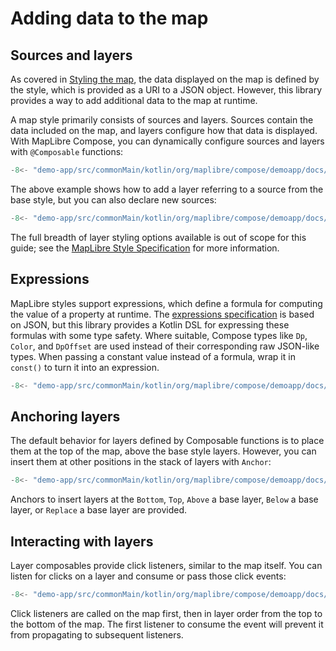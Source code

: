 # Adding data to the map

## Sources and layers

As covered in [Styling the map](styling.md), the data displayed on the map is
defined by the style, which is provided as a URI to a JSON object. However, this
library provides a way to add additional data to the map at runtime.

A map style primarily consists of sources and layers. Sources contain the data
included on the map, and layers configure how that data is displayed. With
MapLibre Compose, you can dynamically configure sources and layers with
`@Composable` functions:

```kotlin
-8<- "demo-app/src/commonMain/kotlin/org/maplibre/compose/demoapp/docs/Layers.kt:simple"
```

The above example shows how to add a layer referring to a source from the base
style, but you can also declare new sources:

```kotlin
-8<- "demo-app/src/commonMain/kotlin/org/maplibre/compose/demoapp/docs/Layers.kt:amtrak-1"
```

The full breadth of layer styling options available is out of scope for this
guide; see the [MapLibre Style Specification][spec-layers] for more information.

## Expressions

MapLibre styles support expressions, which define a formula for computing the
value of a property at runtime. The [expressions specification][spec-layers] is
based on JSON, but this library provides a Kotlin DSL for expressing these
formulas with some type safety. Where suitable, Compose types like `Dp`,
`Color`, and `DpOffset` are used instead of their corresponding raw JSON-like
types. When passing a constant value instead of a formula, wrap it in `const()`
to turn it into an expression.

```kotlin
-8<- "demo-app/src/commonMain/kotlin/org/maplibre/compose/demoapp/docs/Layers.kt:amtrak-2"
```

## Anchoring layers

The default behavior for layers defined by Composable functions is to place them
at the top of the map, above the base style layers. However, you can insert them
at other positions in the stack of layers with `Anchor`:

```kotlin
-8<- "demo-app/src/commonMain/kotlin/org/maplibre/compose/demoapp/docs/Layers.kt:anchors"
```

Anchors to insert layers at the `Bottom`, `Top`, `Above` a base layer, `Below` a
base layer, or `Replace` a base layer are provided.

## Interacting with layers

Layer composables provide click listeners, similar to the map itself. You can
listen for clicks on a layer and consume or pass those click events:

```kotlin
-8<- "demo-app/src/commonMain/kotlin/org/maplibre/compose/demoapp/docs/Layers.kt:interaction"
```

Click listeners are called on the map first, then in layer order from the top to
the bottom of the map. The first listener to consume the event will prevent it
from propagating to subsequent listeners.

[spec-layers]: https://maplibre.org/maplibre-style-spec/layers/
[spec-expressions]: https://maplibre.org/maplibre-style-spec/expressions/

